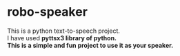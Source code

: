 # robo-speaker

This is a python text-to-speech project. 
<br>
I have used <strong> pyttsx3 <strong/>library of python.
<br>
This is a simple and fun project to use it as your speaker.
